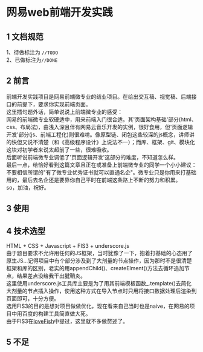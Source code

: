 # 网易web前端开发实践
## 1 文档规范
1、待做标注为 `//TODO`<br/>
2、已做标注为`//DONE`
## 2 前言
前端开发实践项目是网易前端微专业的结业项目。在给出交互稿、视觉稿、后端接口的前提下，要求你实现前端页面。<br/>
这里插句题外话，简单说说上前端微专业的感受：<br/>
网易的前端微专业软硬适中，用来前端入门很合适。其'页面架构基础'部分(html、css、布局法)，由浅入深且伴有网易云音乐开发的实例，很好食用，但'页面逻辑开发'部分(js、前端工程化)则很难啃。像原型链、闭包这些较深的js概念，讲师讲的快但又说不清楚（和《高级程序设计》上说法不一）；而库、框架、git、模块化这块对初学者来说太超前了一些，很难吸收。<br/>
后面听说前端微专业调低了'页面逻辑开发'这部分的难度，不知道怎么样。<br/>
最后一点，给恰好看到这篇文章且正在或准备上前端微专业的同学一个小小建议：不要相信所谓的"有了微专业优秀证书就可以直通名企"。微专业只是你用来打基础用的，最后去名企还是要靠你自己平时在前端这条路上不断的努力和积累。<br/>
so，加油，祝好。<br/>
## 3 使用
## 4 技术选型
HTML + CSS + Javascript + FIS3 + underscore.js<br/>
由于题目要求不允许用任何的JS框架，当时犹豫了一下，抱着打基础的心态用了原生JS...记得项目中有个部分涉及到了大剂量的节点操作，因为那时不是很清楚框架和库的区别，老实的用appendChild()、createElment()方法去循环追加节点，结果差点没给我干出腱鞘炎。<br/>
这里使用underscore.js工具库主要是为了用其前端模板函数\_.template()去简化大剂量的节点插入操作，使用这种方式在导入节点时只用将接口数据处理后渲染到页面即可，十分方便。<br/>
选用FIS3的目的是想对项目做做优化，现在看来自己当时也是naive，在网易的项目中用百度的构建工具简直做大死。<br/>
由于FIS3在[loveFish](https://github.com/Sy-52/LoveFish)中提过，这里就不多做赘述了。
## 5  不足
<br/>
